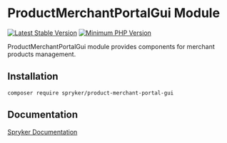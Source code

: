 # ProductMerchantPortalGui Module
[![Latest Stable Version](https://poser.pugx.org/spryker/product-merchant-portal-gui/v/stable.svg)](https://packagist.org/packages/spryker/product-merchant-portal-gui)
[![Minimum PHP Version](https://img.shields.io/badge/php-%3E%3D%207.3-8892BF.svg)](https://php.net/)

ProductMerchantPortalGui module provides components for merchant products management.

## Installation

```
composer require spryker/product-merchant-portal-gui
```

## Documentation

[Spryker Documentation](https://documentation.spryker.com/module_guide/overview.htm)
